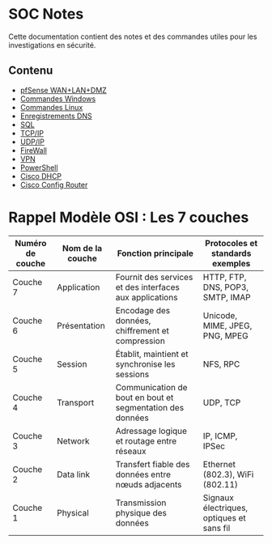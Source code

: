 
# SOC Notes

Cette documentation contient des notes et des commandes utiles pour les investigations en sécurité.

## Contenu

- [pfSense WAN+LAN+DMZ](pfSense/Setup_WAN+LAN+DMZ.md)
- [Commandes Windows](windows/windows_commands.md)
- [Commandes Linux](linux/linux_commands.md)
- [Enregistrements DNS](dns/dns_notes.md)
- [SQL](sql/SQL_Queries.md)
- [TCP/IP](network/Packet&Trames.md)
- [UDP/IP](network/UDP.md)
- [FireWall](network/firewall.md)
- [VPN](network/VPN.md)
- [PowerShell](PowerShell/ps.md)
- [Cisco DHCP](Cisco/DHCP.md)
- [Cisco Config Router](Cisco/Config/Router.md)
# Rappel Modèle OSI : Les 7 couches

| Numéro de couche  | Nom de la couche            | Fonction principale                               | Protocoles et standards exemples           |
|-------------------|----------------------------|---------------------------------------------------|--------------------------------------------|
| Couche 7          | Application         | Fournit des services et des interfaces aux applications  | HTTP, FTP, DNS, POP3, SMTP, IMAP           |
| Couche 6          | Présentation        | Encodage des données, chiffrement et compression         | Unicode, MIME, JPEG, PNG, MPEG             |
| Couche 5          | Session             | Établit, maintient et synchronise les sessions           | NFS, RPC                                   |
| Couche 4          | Transport           | Communication de bout en bout et segmentation des données| UDP, TCP                                   |
| Couche 3          | Network             | Adressage logique et routage entre réseaux               | IP, ICMP, IPSec                            |
| Couche 2          | Data link           | Transfert fiable des données entre nœuds adjacents       | Ethernet (802.3), WiFi (802.11)            |
| Couche 1          | Physical            | Transmission physique des données                        | Signaux électriques, optiques et sans fil  |

